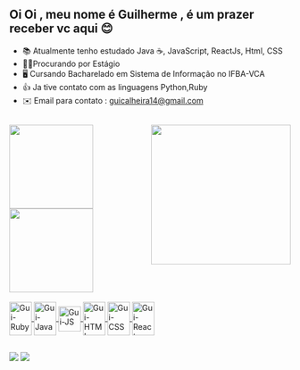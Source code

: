 ## Oi Oi , meu nome é Guilherme  , é um prazer receber vc aqui 😊


- 📚 Atualmente tenho estudado  Java ☕, JavaScript, ReactJs, Html, CSS
- 🧑‍💼Procurando por Estágio 
- 🖥️ Cursando Bacharelado em Sistema de Informação no IFBA-VCA
- 👍 Ja tive contato com as linguagens Python,Ruby
- ✉️ Email para contato : guicalheira14@gmail.com


##
<img align="right" width="250px" src="https://static.vecteezy.com/ti/vetor-gratis/p3/2445475-jovem-programador-concentrando-se-em-tecnologias-de-programacao-e-codificacao-vetor.jpg"/>

<div align="left" >
  <a href="https://github.com/guicalheira">
  <img height="150em" src="https://github-readme-stats.vercel.app/api?username=guicalheira&show_icons=true&theme=algolia&include_all_commits=false&count_private=true"/>
  <div align="left" >
  <a href="https://github.com/guicalheira">
  <img  height="150em" src="https://github-readme-stats.vercel.app/api/top-langs/?username=guicalheira&layout=count=7&theme=algolia"/>
</div>
<div style="display: inline_block"><br>
  <img align="center" alt="Gui-Ruby" height="60" width="40" src="https://cdn.jsdelivr.net/gh/devicons/devicon/icons/ruby/ruby-plain-wordmark.svg">
  <img align="center" alt="Gui-Java" height="60" width="40" src="https://cdn.jsdelivr.net/gh/devicons/devicon/icons/java/java-original-wordmark.svg">
  <img align="center" alt="Gui-JS" height="45" width="40" src="https://cdn.jsdelivr.net/gh/devicons/devicon/icons/javascript/javascript-plain.svg">
  <img align="center" alt="Gui-HTML"height="60" width= "40" src="https://cdn.jsdelivr.net/gh/devicons/devicon/icons/html5/html5-original.svg">
  <img align="center" alt="Gui-CSS"height="60" width= "40" src="https://cdn.jsdelivr.net/gh/devicons/devicon/icons/css3/css3-original.svg">
  <img align="center" alt ="Gui-React" height= "60" width = "40" src="https://cdn.jsdelivr.net/gh/devicons/devicon/icons/react/react-original-wordmark.svg">
</div>

##

</div>
<a href=https://www.instagram.com/calheira_gui/ target="_blank"><img src="https://img.shields.io/badge/-Instagram-%23E4405F?style=for-the-badge&logo=instagram&logoColor=white" target="_blank"></a>
 <a href=https://www.linkedin.com/in/guilherme-calheira-de-almeida-9bb9bb254/ target="_blank"><img src="https://img.shields.io/badge/-LinkedIn-%230077B5?style=for-the-badge&logo=linkedin&logoColor=white" target="_blank"></a>
</div>

